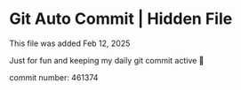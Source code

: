 # Git Auto Commit | Hidden File

This file was added Feb 12, 2025

Just for fun and keeping my daily git commit active 🤪

commit number: 461374

